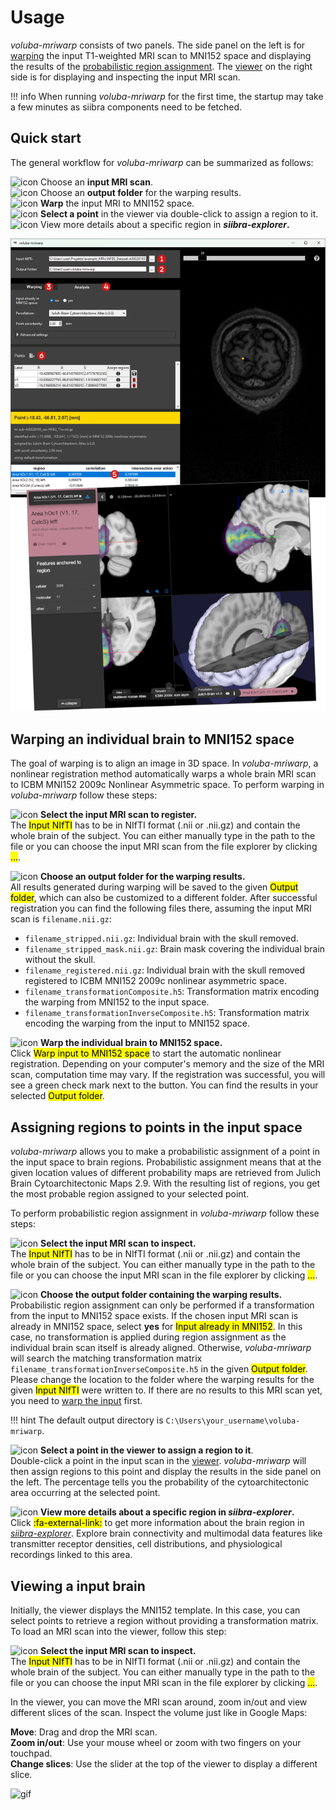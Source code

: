 # Usage

_voluba-mriwarp_ consists of two panels. The side panel on the left is for [warping](#warping) the input T1-weighted MRI scan to MNI152 space and displaying the results of the [probabilistic region assignment](#probabilistic-region-assignment). The [viewer](#viewer) on the right side is for displaying and inspecting the input MRI scan.

!!! info
    When running _voluba-mriwarp_ for the first time, the startup may take a few minutes as siibra components need to be fetched.

## Quick start

The general workflow for _voluba-mriwarp_ can be summarized as follows:

![icon](images/1.png) Choose an **input MRI scan**.    
![icon](images/2.png) Choose an **output folder** for the warping results.  
![icon](images/3.png) **Warp** the input MRI to MNI152 space.  
![icon](images/4.png) **Select a point** in the viewer via double-click to assign a region to it.  
![icon](images/5.png) View more details about a specific region in **_siibra-explorer_.**

![image](images/workflow.png)


## Warping an individual brain to MNI152 space

The goal of warping is to align an image in 3D space. In _voluba-mriwarp_, a nonlinear registration method automatically warps a whole brain MRI scan to ICBM MNI152 2009c Nonlinear Asymmetric space. To perform warping in _voluba-mriwarp_ follow these steps:

![icon](images/1.png) **Select the input MRI scan to register.**  
The <mark>Input NIfTI</mark> has to be in NIfTI format (.nii or .nii.gz) and contain the whole brain of the subject. You can either manually type in the path to the file or you can choose the input MRI scan from the file explorer by clicking <mark>...</mark>.


![icon](images/2.png) **Choose an output folder for the warping results.**  
All results generated during warping will be saved to the given <mark>Output folder</mark>, which can also be customized to a different folder. After successful registration you can find the following files there, assuming the input MRI scan is `filename.nii.gz`:

* `filename_stripped.nii.gz`: Individual brain with the skull removed.
* `filename_stripped_mask.nii.gz`: Brain mask covering the individual brain without the skull.
* `filename_registered.nii.gz`: Individual brain with the skull removed registered to ICBM MNI152 2009c nonlinear asymmetric space.
* `filename_transformationComposite.h5`: Transformation matrix encoding the warping from MNI152 to the input space.
* `filename_transformationInverseComposite.h5`: Transformation matrix encoding the warping from the input to MNI152 space.

![icon](images/3.png) **Warp the individual brain to MNI152 space.**  
Click <mark>Warp input to MNI152 space</mark> to start the automatic nonlinear registration. Depending on your computer's memory and the size of the MRI scan, computation time may vary. If the registration was successful, you will see a green check mark next to the button. You can find the results in your selected <mark>Output folder</mark>.


## Assigning regions to points in the input space

_voluba-mriwarp_ allows you to make a probabilistic assignment of a point in the input space to brain regions. Probabilistic assignment means that at the given location values of different probability maps are retrieved from Julich Brain Cytoarchitectonic Maps 2.9. With the resulting list of regions, you get the most probable region assigned to your selected point.

To perform probabilistic region assignment in _voluba-mriwarp_ follow these steps:

![icon](images/1.png) **Select the input MRI scan to inspect.**  
The <mark>Input NIfTI</mark> has to be in NIfTI format (.nii or .nii.gz) and contain the whole brain of the subject. You can either manually type in the path to the file or you can choose the input MRI scan in the file explorer by clicking <mark>...</mark>.

![icon](images/2.png) **Choose the output folder containing the warping results.**  
Probabilistic region assignment can only be performed if a transformation from the input to MNI152 space exists. If the chosen input MRI scan is already in MNI152 space, select **yes** for <mark>Input already in MNI152</mark>. In this case, no transformation is applied during region assignment as the individual brain scan itself is already aligned. Otherwise, _voluba-mriwarp_ will search the matching transformation matrix `filename_transformationInverseComposite.h5` in the given <mark>Output folder</mark>. Please change the location to the folder where the warping results for the given <mark>Input NIfTI</mark> were written to. If there are no results to this MRI scan yet, you need to [warp the input](#warping) first.

!!! hint
    The default output directory is `C:\Users\your_username\voluba-mriwarp`.


![icon](images/4.png) **Select a point in the viewer to assign a region to it**.  
Double-click a point in the input scan in the [viewer](#viewer). _voluba-mriwarp_ will then assign regions to this point and display the results in the side panel on the left. The percentage tells you the probability of the cytoarchitectonic area occurring at the selected point.

![icon](images/5.png) **View more details about a specific region in _siibra-explorer_.**  
Click <mark>:fa-external-link:</mark> to get more information about the brain region in [_siibra-explorer_](https://atlases.ebrains.eu/viewer/human). Explore brain connectivity and multimodal data features like transmitter receptor densities, cell distributions, and physiological recordings linked to this area.

## Viewing a input brain

Initially, the viewer displays the MNI152 template. In this case, you can select points to retrieve a region without providing a transformation matrix. To load an MRI scan into the viewer, follow this step:

![icon](images/1.png) **Select the input MRI scan to inspect.**  
The <mark>Input NIfTI</mark> has to be in NIfTI format (.nii or .nii.gz) and contain the whole brain of the subject. You can either manually type in the path to the file or you can choose the input MRI scan in the file explorer by clicking <mark>...</mark>.

In the viewer, you can move the MRI scan around, zoom in/out and view different slices of the scan. Inspect the volume just like in Google Maps: 

**Move**: Drag and drop the MRI scan.  
**Zoom in/out**: Use your mouse wheel or zoom with two fingers on your touchpad.  
**Change slices**: Use the slider at the top of the viewer to display a different slice.  

![gif](gifs/moving.gif)
